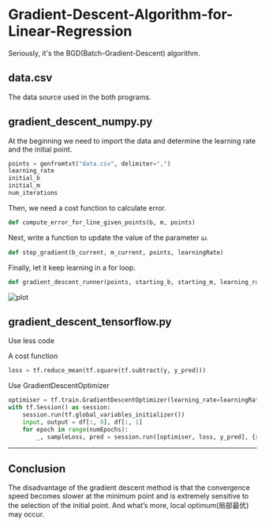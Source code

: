 # Gradient-Descent-Algorithm-for-Linear-Regression
Seriously, it's the BGD(Batch-Gradient-Descent) algorithm.
## data.csv 
The data source used in the both programs.
## gradient_descent_numpy.py
At the beginning we need to import the data and determine the learning rate and the initial point.
```python
points = genfromtxt("data.csv", delimiter=",")
learning_rate 
initial_b 
initial_m 
num_iterations
```
Then, we need a cost function to calculate error.
```python
def compute_error_for_line_given_points(b, m, points)
```
Next, write a function to update the value of the parameter 𝜔. 
```python
def step_gradient(b_current, m_current, points, learningRate)
```
Finally, let it keep learning in a for loop.
```python
def gradient_descent_runner(points, starting_b, starting_m, learning_rate, num_iterations)
```
![plot](D:\学校\大三上\交通运输系统分析\线性规划\GradientDescentExample-master\gradient_descent_example.gif)
## gradient_descent_tensorflow.py
Use less code

A cost function
```python
loss = tf.reduce_mean(tf.square(tf.subtract(y, y_pred)))
```
Use GradientDescentOptimizer
```python
optimiser = tf.train.GradientDescentOptimizer(learning_rate=learningRate).minimize(loss)
with tf.Session() as session:
    session.run(tf.global_variables_initializer())
    input, output = df[:, 0], df[:, 1]
    for epoch in range(numEpochs):
        _, sampleLoss, pred = session.run([optimiser, loss, y_pred], {x: input, y: output})

```
--------------------------------------------------------------------------------
## Conclusion
The disadvantage of the gradient descent method is that the convergence speed becomes slower at the minimum point and is extremely sensitive to the selection of the initial point. And what’s more, local optimum(局部最优) may occur.

